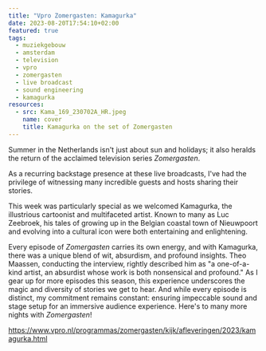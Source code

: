 ```yaml
---
title: "Vpro Zomergasten: Kamagurka"
date: 2023-08-20T17:54:10+02:00
featured: true
tags:
  - muziekgebouw
  - amsterdam
  - television
  - vpro
  - zomergasten
  - live broadcast
  - sound engineering
  - kamagurka
resources:
  - src: Kama_169_230702A_HR.jpeg
    name: cover
    title: Kamagurka on the set of Zomergasten
---
```

Summer in the Netherlands isn't just about sun and holidays; it also heralds the return of the acclaimed television series _Zomergasten_.
<!--more-->
As a recurring backstage presence at these live broadcasts, I've had the privilege of witnessing many incredible guests and hosts sharing their stories.

This week was particularly special as we welcomed Kamagurka, the illustrious cartoonist and multifaceted artist. Known to many as Luc Zeebroek, his tales of growing up in the Belgian coastal town of Nieuwpoort and evolving into a cultural icon were both entertaining and enlightening.

Every episode of _Zomergasten_ carries its own energy, and with Kamagurka, there was a unique blend of wit, absurdism, and profound insights. Theo Maassen, conducting the interview, rightly described him as "a one-of-a-kind artist, an absurdist whose work is both nonsensical and profound." As I gear up for more episodes this season, this experience underscores the magic and diversity of stories we get to hear. And while every episode is distinct, my commitment remains constant: ensuring impeccable sound and stage setup for an immersive audience experience. Here's to many more nights with _Zomergasten_!

https://www.vpro.nl/programmas/zomergasten/kijk/afleveringen/2023/kamagurka.html